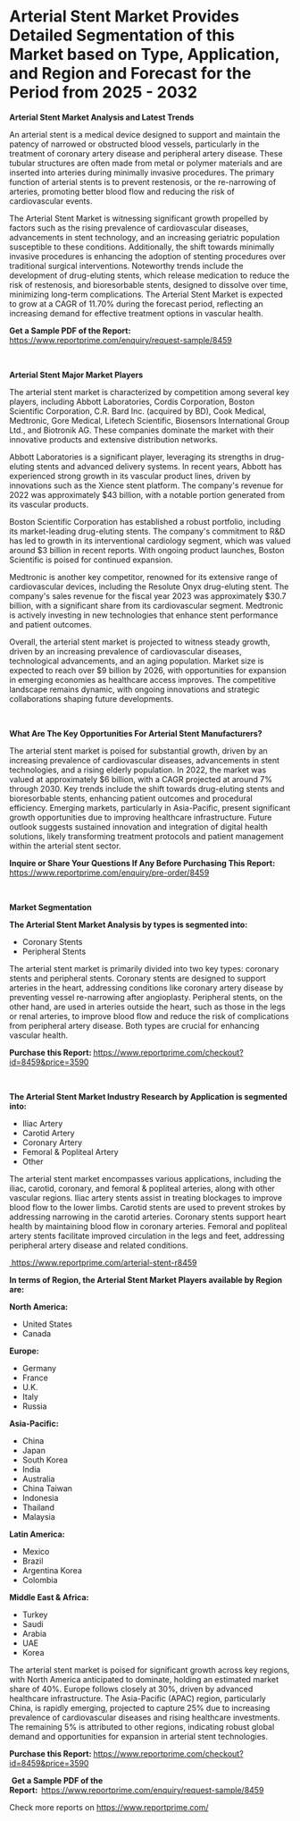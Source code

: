 <p><h1>Arterial Stent Market Provides Detailed Segmentation of this Market based on Type, Application, and Region and Forecast for the Period from 2025 - 2032</h1></p><p><strong>Arterial Stent Market Analysis and Latest Trends</strong></p>
<p><p>An arterial stent is a medical device designed to support and maintain the patency of narrowed or obstructed blood vessels, particularly in the treatment of coronary artery disease and peripheral artery disease. These tubular structures are often made from metal or polymer materials and are inserted into arteries during minimally invasive procedures. The primary function of arterial stents is to prevent restenosis, or the re-narrowing of arteries, promoting better blood flow and reducing the risk of cardiovascular events.</p><p>The Arterial Stent Market is witnessing significant growth propelled by factors such as the rising prevalence of cardiovascular diseases, advancements in stent technology, and an increasing geriatric population susceptible to these conditions. Additionally, the shift towards minimally invasive procedures is enhancing the adoption of stenting procedures over traditional surgical interventions. Noteworthy trends include the development of drug-eluting stents, which release medication to reduce the risk of restenosis, and bioresorbable stents, designed to dissolve over time, minimizing long-term complications. The Arterial Stent Market is expected to grow at a CAGR of 11.70% during the forecast period, reflecting an increasing demand for effective treatment options in vascular health.</p></p>
<p><strong>Get a Sample PDF of the Report:&nbsp;</strong> <a href="https://www.reportprime.com/enquiry/request-sample/8459?utm_campaign=3533&utm_medium=2&utm_source=Github&utm_content=ia&utm_term=19032025&utm_id=arterial-stent">https://www.reportprime.com/enquiry/request-sample/8459</a></p>
<p>&nbsp;</p>
<p><strong>Arterial Stent Major Market Players</strong></p>
<p><p>The arterial stent market is characterized by competition among several key players, including Abbott Laboratories, Cordis Corporation, Boston Scientific Corporation, C.R. Bard Inc. (acquired by BD), Cook Medical, Medtronic, Gore Medical, Lifetech Scientific, Biosensors International Group Ltd., and Biotronik AG. These companies dominate the market with their innovative products and extensive distribution networks.</p><p>Abbott Laboratories is a significant player, leveraging its strengths in drug-eluting stents and advanced delivery systems. In recent years, Abbott has experienced strong growth in its vascular product lines, driven by innovations such as the Xience stent platform. The company's revenue for 2022 was approximately $43 billion, with a notable portion generated from its vascular products.</p><p>Boston Scientific Corporation has established a robust portfolio, including its market-leading drug-eluting stents. The company's commitment to R&D has led to growth in its interventional cardiology segment, which was valued around $3 billion in recent reports. With ongoing product launches, Boston Scientific is poised for continued expansion.</p><p>Medtronic is another key competitor, renowned for its extensive range of cardiovascular devices, including the Resolute Onyx drug-eluting stent. The company's sales revenue for the fiscal year 2023 was approximately $30.7 billion, with a significant share from its cardiovascular segment. Medtronic is actively investing in new technologies that enhance stent performance and patient outcomes.</p><p>Overall, the arterial stent market is projected to witness steady growth, driven by an increasing prevalence of cardiovascular diseases, technological advancements, and an aging population. Market size is expected to reach over $9 billion by 2026, with opportunities for expansion in emerging economies as healthcare access improves. The competitive landscape remains dynamic, with ongoing innovations and strategic collaborations shaping future developments.</p></p>
<p>&nbsp;</p>
<p><strong>What Are The Key Opportunities For Arterial Stent Manufacturers?</strong></p>
<p><p>The arterial stent market is poised for substantial growth, driven by an increasing prevalence of cardiovascular diseases, advancements in stent technologies, and a rising elderly population. In 2022, the market was valued at approximately $6 billion, with a CAGR projected at around 7% through 2030. Key trends include the shift towards drug-eluting stents and bioresorbable stents, enhancing patient outcomes and procedural efficiency. Emerging markets, particularly in Asia-Pacific, present significant growth opportunities due to improving healthcare infrastructure. Future outlook suggests sustained innovation and integration of digital health solutions, likely transforming treatment protocols and patient management within the arterial stent sector.</p></p>
<p><strong>Inquire or Share Your Questions If Any Before Purchasing This Report:</strong> <a href="https://www.reportprime.com/enquiry/pre-order/8459?utm_campaign=3533&utm_medium=2&utm_source=Github&utm_content=ia&utm_term=19032025&utm_id=arterial-stent">https://www.reportprime.com/enquiry/pre-order/8459</a></p>
<p>&nbsp;</p>
<p><strong>Market Segmentation</strong></p>
<p><strong>The Arterial Stent Market Analysis by types is segmented into:</strong></p>
<p><ul><li>Coronary Stents</li><li>Peripheral Stents</li></ul></p>
<p><p>The arterial stent market is primarily divided into two key types: coronary stents and peripheral stents. Coronary stents are designed to support arteries in the heart, addressing conditions like coronary artery disease by preventing vessel re-narrowing after angioplasty. Peripheral stents, on the other hand, are used in arteries outside the heart, such as those in the legs or renal arteries, to improve blood flow and reduce the risk of complications from peripheral artery disease. Both types are crucial for enhancing vascular health.</p></p>
<p><strong>Purchase this Report:&nbsp;</strong><a href="https://www.reportprime.com/checkout?id=8459&price=3590&utm_campaign=3533&utm_medium=2&utm_source=Github&utm_content=ia&utm_term=19032025&utm_id=arterial-stent">https://www.reportprime.com/checkout?id=8459&price=3590</a></p>
<p>&nbsp;</p>
<p><strong>The Arterial Stent Market Industry Research by Application is segmented into:</strong></p>
<p><ul><li>Iliac Artery</li><li>Carotid Artery</li><li>Coronary Artery</li><li>Femoral & Popliteal Artery</li><li>Other</li></ul></p>
<p><p>The arterial stent market encompasses various applications, including the iliac, carotid, coronary, and femoral & popliteal arteries, along with other vascular regions. Iliac artery stents assist in treating blockages to improve blood flow to the lower limbs. Carotid stents are used to prevent strokes by addressing narrowing in the carotid arteries. Coronary stents support heart health by maintaining blood flow in coronary arteries. Femoral and popliteal artery stents facilitate improved circulation in the legs and feet, addressing peripheral artery disease and related conditions.</p></p>
<p><a href="https://www.reportprime.com/arterial-stent-r8459?utm_campaign=3533&utm_medium=2&utm_source=Github&utm_content=ia&utm_term=19032025&utm_id=arterial-stent">&nbsp;https://www.reportprime.com/arterial-stent-r8459</a></p>
<p><strong>In terms of Region, the Arterial Stent Market Players available by Region are:</strong></p>
<p>
    <p> <strong> North America: </strong>
        <ul>
            <li>United States</li>
            <li>Canada</li>
        </ul>
        </p> 
    <p> <strong> Europe: </strong>
        <ul>
            <li>Germany</li>
            <li>France</li>
            <li>U.K.</li>
            <li>Italy</li>
            <li>Russia</li>
        </ul>
        </p> 
    <p> <strong> Asia-Pacific: </strong>
        <ul>
            <li>China</li>
            <li>Japan</li>
            <li>South Korea</li>
            <li>India</li>
            <li>Australia</li>
            <li>China Taiwan</li>
            <li>Indonesia</li>
            <li>Thailand</li>
            <li>Malaysia</li>
        </ul>
        </p> 
    <p> <strong> Latin America: </strong>
        <ul>
            <li>Mexico</li>
            <li>Brazil</li>
            <li>Argentina Korea</li>
            <li>Colombia</li>
        </ul>
        </p> 
    <p> <strong> Middle East & Africa: </strong>
        <ul>
            <li>Turkey</li>
            <li>Saudi</li>
            <li>Arabia</li>
            <li>UAE</li>
            <li>Korea</li>
        </ul>
    </p>
    </p>
<p><p>The arterial stent market is poised for significant growth across key regions, with North America anticipated to dominate, holding an estimated market share of 40%. Europe follows closely at 30%, driven by advanced healthcare infrastructure. The Asia-Pacific (APAC) region, particularly China, is rapidly emerging, projected to capture 25% due to increasing prevalence of cardiovascular diseases and rising healthcare investments. The remaining 5% is attributed to other regions, indicating robust global demand and opportunities for expansion in arterial stent technologies.</p></p>
<p><strong>Purchase this Report: </strong><a href="https://www.reportprime.com/checkout?id=8459&price=3590&utm_campaign=3533&utm_medium=2&utm_source=Github&utm_content=ia&utm_term=19032025&utm_id=arterial-stent">https://www.reportprime.com/checkout?id=8459&price=3590</a></p>
<p>&nbsp;<strong>Get a Sample PDF of the Report:&nbsp;&nbsp;</strong><a href="https://www.reportprime.com/enquiry/request-sample/8459?utm_campaign=3533&utm_medium=2&utm_source=Github&utm_content=ia&utm_term=19032025&utm_id=arterial-stent">https://www.reportprime.com/enquiry/request-sample/8459</a></p>
<p><strong></strong></p>
<p>Check more reports on <a href="https://www.reportprime.com/?utm_campaign=3533&utm_medium=2&utm_source=Github&utm_content=ia&utm_term=19032025&utm_id=arterial-stent">https://www.reportprime.com/</a></p>
